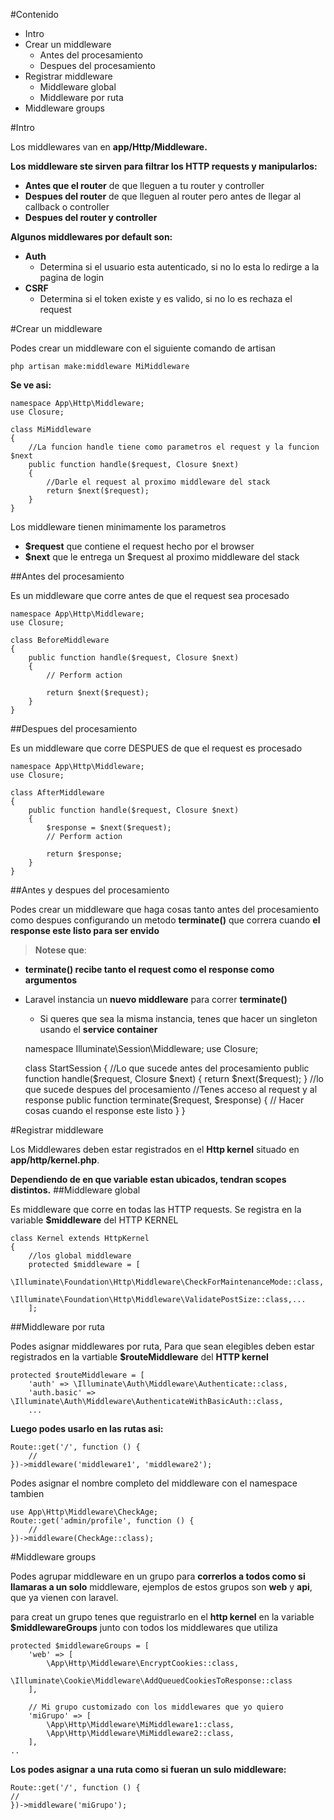 


#Contenido


* Intro
* Crear un middleware
	* Antes del procesamiento
	* Despues del procesamiento 
* Registrar middleware
	* Middleware global
	* Middleware por ruta
* Middleware groups





#Intro

Los middlewares van en **app/Http/Middleware.**

**Los middleware ste sirven para filtrar los HTTP requests y manipularlos:**

*	**Antes que el router** de que lleguen a tu router y controller
*	**Despues del router** de que lleguen al router pero antes de llegar al callback o controller
*	**Despues del router y controller**

**Algunos middlewares por default son:**

* **Auth**
	* Determina si el usuario esta autenticado, si no lo esta lo redirge a la pagina de login
* **CSRF**
	* Determina si el token existe y es valido, si no lo es rechaza el request   


#Crear un middleware


Podes crear un middleware con el siguiente comando de artisan

	php artisan make:middleware MiMiddleware
	
**Se ve asi:**

	namespace App\Http\Middleware;
	use Closure;
	
	class MiMiddleware
	{
		//La funcion handle tiene como parametros el request y la funcion $next
	    public function handle($request, Closure $next)
	    {
			//Darle el request al proximo middleware del stack
	        return $next($request);
	    }
	}
	
Los middleware tienen minimamente los parametros
* **$request** que contiene el request hecho por el browser
* **$next** que le entrega un $request al proximo middleware del stack

##Antes del procesamiento

Es un middleware que corre antes de que el request sea procesado

	namespace App\Http\Middleware;
	use Closure;
	
	class BeforeMiddleware
	{
	    public function handle($request, Closure $next)
	    {
	        // Perform action
	
	        return $next($request);
	    }
	}
	
##Despues del procesamiento

Es un middleware que corre DESPUES de que el request es procesado

	namespace App\Http\Middleware;
	use Closure;
	
	class AfterMiddleware
	{
	    public function handle($request, Closure $next)
	    {
	        $response = $next($request);
	        // Perform action
	
	        return $response;
	    }
	}
	
##Antes y despues del procesamiento

Podes crear un middleware que haga cosas tanto antes del procesamiento como despues configurando un metodo **terminate()** que correra cuando **el response este listo para ser envido**
	
>**Notese que**:
* **terminate() recibe tanto el request como el response como argumentos**
* Laravel instancia un **nuevo middleware** para correr **terminate()**
	* Si queres que sea la misma instancia, tenes que hacer un singleton usando el **service container** 
	
	
	namespace Illuminate\Session\Middleware;
	use Closure;
	
	class StartSession
	{
		//Lo que sucede antes del procesamiento
	    public function handle($request, Closure $next)
	    {
	        return $next($request);
	    }
		//lo que sucede despues del procesamiento
		//Tenes acceso al request y al response
	    public function terminate($request, $response)
	    {
	        // Hacer cosas cuando el response este listo
	    }
	}

	
#Registrar middleware


Los Middlewares deben estar registrados en el **Http kernel** situado en **app/http/kernel.php**.

**Dependiendo de en que variable estan ubicados, tendran scopes distintos.**
##Middleware global

Es middleware que corre en todas las HTTP requests. 
Se registra en la variable **$middleware** del HTTP KERNEL

	class Kernel extends HttpKernel
	{
	    //los global middleware
	    protected $middleware = [
	        \Illuminate\Foundation\Http\Middleware\CheckForMaintenanceMode::class,
	        \Illuminate\Foundation\Http\Middleware\ValidatePostSize::class,...
	    ];
	
##Middleware por ruta

Podes asignar middlewares por ruta, Para que sean elegibles deben estar registrados en la vartiable **$routeMiddleware** del **HTTP kernel**

    protected $routeMiddleware = [
        'auth' => \Illuminate\Auth\Middleware\Authenticate::class,
        'auth.basic' => \Illuminate\Auth\Middleware\AuthenticateWithBasicAuth::class,
		...


**Luego podes usarlo en las rutas asi:**

	Route::get('/', function () {
	    //
	})->middleware('middleware1', 'middleware2');
	
Podes asignar el nombre completo del middleware con el namespace tambien

	use App\Http\Middleware\CheckAge;
	Route::get('admin/profile', function () {
	    //
	})->middleware(CheckAge::class);
	
	
#Middleware groups

Podes agrupar middleware en un grupo para **correrlos a todos como si llamaras a un solo** middleware, ejemplos de estos grupos son **web** y **api**, que ya vienen con laravel.

para creat un grupo tenes que reguistrarlo en el **http kernel** en la variable **$middlewareGroups** junto con todos los middlewares que utiliza


	protected $middlewareGroups = [
	    'web' => [
	        \App\Http\Middleware\EncryptCookies::class,
	        \Illuminate\Cookie\Middleware\AddQueuedCookiesToResponse::class
	    ],
		
		// Mi grupo customizado con los middlewares que yo quiero
	    'miGrupo' => [
	        \App\Http\Middleware\MiMiddleware1::class,
	        \App\Http\Middleware\MiMiddleware2::class,
	    ],
	..


**Los podes asignar a una ruta como si fueran un sulo middleware:**

	Route::get('/', function () {
    //
	})->middleware('miGrupo');


<!--stackedit_data:
eyJoaXN0b3J5IjpbMTY3NDU2MjI1N119
-->